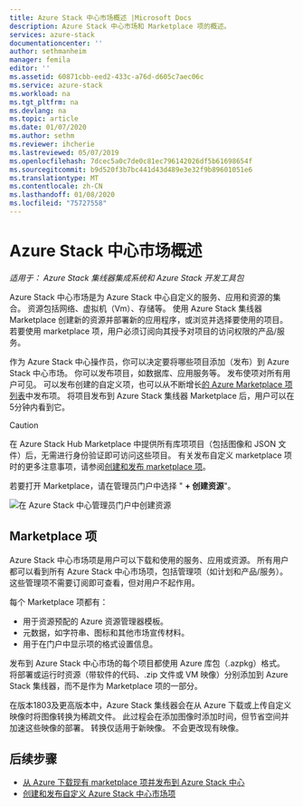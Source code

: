 ```yaml
---
title: Azure Stack 中心市场概述 |Microsoft Docs
description: Azure Stack 中心市场和 Marketplace 项的概述。
services: azure-stack
documentationcenter: ''
author: sethmanheim
manager: femila
editor: ''
ms.assetid: 60871cbb-eed2-433c-a76d-d605c7aec06c
ms.service: azure-stack
ms.workload: na
ms.tgt_pltfrm: na
ms.devlang: na
ms.topic: article
ms.date: 01/07/2020
ms.author: sethm
ms.reviewer: ihcherie
ms.lastreviewed: 05/07/2019
ms.openlocfilehash: 7dcec5a0c7de0c81ec796142026df5b61698654f
ms.sourcegitcommit: b9d520f3b7bc441d43d489e3e32f9b89601051e6
ms.translationtype: MT
ms.contentlocale: zh-CN
ms.lasthandoff: 01/08/2020
ms.locfileid: "75727558"
---
```

# <a name="azure-stack-hub-marketplace-overview"></a>Azure Stack 中心市场概述

*适用于： Azure Stack 集线器集成系统和 Azure Stack 开发工具包*

Azure Stack 中心市场是为 Azure Stack 中心自定义的服务、应用和资源的集合。 资源包括网络、虚拟机（Vm）、存储等。 使用 Azure Stack 集线器 Marketplace 创建新的资源并部署新的应用程序，或浏览并选择要使用的项目。 若要使用 marketplace 项，用户必须订阅向其授予对项目的访问权限的产品/服务。

作为 Azure Stack 中心操作员，你可以决定要将哪些项目添加（发布）到 Azure Stack 中心市场。 你可以发布项目，如数据库、应用服务等。 发布使项对所有用户可见。 可以发布创建的自定义项，也可以从不断增长[的 Azure Marketplace 项列表](azure-stack-marketplace-azure-items.md)中发布项。 将项目发布到 Azure Stack 集线器 Marketplace 后，用户可以在5分钟内看到它。

> [!CAUTION]  
> 在 Azure Stack Hub Marketplace 中提供所有库项项目（包括图像和 JSON 文件）后，无需进行身份验证即可访问这些项目。 有关发布自定义 marketplace 项时的更多注意事项，请参阅[创建和发布 marketplace 项](azure-stack-create-and-publish-marketplace-item.md)。

若要打开 Marketplace，请在管理员门户中选择 " **+ 创建资源**"。

![在 Azure Stack 中心管理员门户中创建资源](media/azure-stack-marketplace/marketplace1.png)

## <a name="marketplace-items"></a>Marketplace 项

Azure Stack 中心市场项是用户可以下载和使用的服务、应用或资源。 所有用户都可以看到所有 Azure Stack 中心市场项，包括管理项（如计划和产品/服务）。 这些管理项不需要订阅即可查看，但对用户不起作用。

每个 Marketplace 项都有：

* 用于资源预配的 Azure 资源管理器模板。
* 元数据，如字符串、图标和其他市场宣传材料。
* 用于在门户中显示项的格式设置信息。

发布到 Azure Stack 中心市场的每个项目都使用 Azure 库包（.azpkg）格式。 将部署或运行时资源（带软件的代码、.zip 文件或 VM 映像）分别添加到 Azure Stack 集线器，而不是作为 Marketplace 项的一部分。

在版本1803及更高版本中，Azure Stack 集线器会在从 Azure 下载或上传自定义映像时将图像转换为稀疏文件。 此过程会在添加图像时添加时间，但节省空间并加速这些映像的部署。 转换仅适用于新映像。 不会更改现有映像。

## <a name="next-steps"></a>后续步骤

* [从 Azure 下载现有 marketplace 项并发布到 Azure Stack 中心](azure-stack-download-azure-marketplace-item.md)  
* [创建和发布自定义 Azure Stack 中心市场项](azure-stack-create-and-publish-marketplace-item.md)
